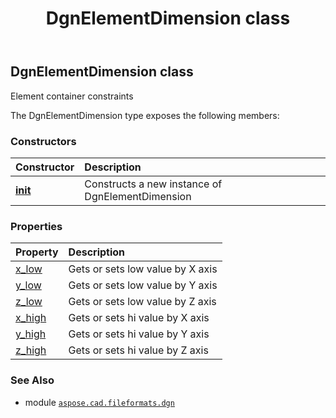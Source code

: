 ﻿---
title: DgnElementDimension class
second_title: Aspose.CAD for Python via .NET API References
description: 
type: docs
weight: 20
url: /aspose.cad.fileformats.dgn/dgnelementdimension/
is_root: false
---

## DgnElementDimension class

Element container constraints



The DgnElementDimension type exposes the following members:

### Constructors
| Constructor | Description |
| :- | :- |
| [__init__](/cad/python-net/aspose.cad.fileformats.dgn/dgnelementdimension/__init__/#) | Constructs a new instance of DgnElementDimension |


### Properties
| Property | Description |
| :- | :- |
| [x_low](/cad/python-net/aspose.cad.fileformats.dgn/dgnelementdimension/x_low) | Gets or sets low value by X axis |
| [y_low](/cad/python-net/aspose.cad.fileformats.dgn/dgnelementdimension/y_low) | Gets or sets low value by Y axis |
| [z_low](/cad/python-net/aspose.cad.fileformats.dgn/dgnelementdimension/z_low) | Gets or sets low value by Z axis |
| [x_high](/cad/python-net/aspose.cad.fileformats.dgn/dgnelementdimension/x_high) | Gets or sets hi value by X axis |
| [y_high](/cad/python-net/aspose.cad.fileformats.dgn/dgnelementdimension/y_high) | Gets or sets hi value by Y axis |
| [z_high](/cad/python-net/aspose.cad.fileformats.dgn/dgnelementdimension/z_high) | Gets or sets hi value by Z axis |



### See Also
* module [`aspose.cad.fileformats.dgn`](..)
